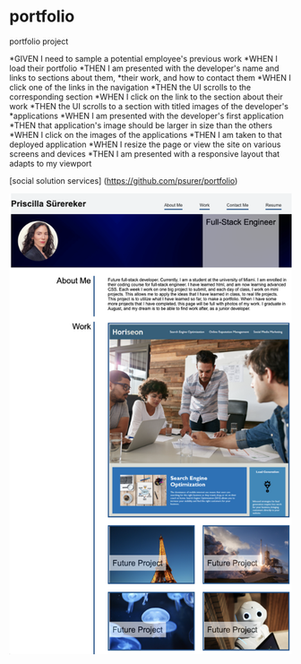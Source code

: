 # portfolio
portfolio project

*GIVEN I need to sample a potential employee's previous work
*WHEN I load their portfolio
*THEN I am presented with the developer's name and links to sections about them, *their work, and how to contact them
*WHEN I click one of the links in the navigation
*THEN the UI scrolls to the corresponding section
*WHEN I click on the link to the section about their work
*THEN the UI scrolls to a section with titled images of the developer's *applications
*WHEN I am presented with the developer's first application
*THEN that application's image should be larger in size than the others
*WHEN I click on the images of the applications
*THEN I am taken to that deployed application
*WHEN I resize the page or view the site on various screens and devices
*THEN I am presented with a responsive layout that adapts to my viewport

[social solution services] (https://github.com/psurer/portfolio)

![Screen shot!](assets/images/screenshot.png)


